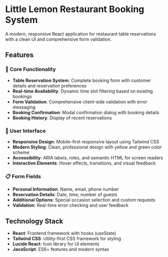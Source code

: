 # Little Lemon Restaurant Booking System

A modern, responsive React application for restaurant table reservations with a clean UI and comprehensive form validation.

## Features

### 🍋 Core Functionality
- **Table Reservation System**: Complete booking form with customer details and reservation preferences
- **Real-time Availability**: Dynamic time slot filtering based on existing bookings
- **Form Validation**: Comprehensive client-side validation with error messaging
- **Booking Confirmation**: Modal confirmation dialog with booking details
- **Booking History**: Display of recent reservations

### 🎨 User Interface
- **Responsive Design**: Mobile-first responsive layout using Tailwind CSS
- **Modern Styling**: Clean, professional design with yellow and green color scheme
- **Accessibility**: ARIA labels, roles, and semantic HTML for screen readers
- **Interactive Elements**: Hover effects, transitions, and visual feedback

### 📋 Form Fields
- **Personal Information**: Name, email, phone number
- **Reservation Details**: Date, time, number of guests
- **Additional Options**: Special occasion selection and custom requests
- **Validation**: Real-time error checking and user feedback

## Technology Stack

- **React**: Frontend framework with hooks (useState)
- **Tailwind CSS**: Utility-first CSS framework for styling
- **Lucide React**: Icon library for UI elements
- **JavaScript**: ES6+ features and modern syntax
